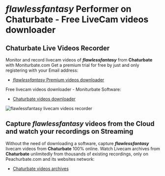 # _flawlessfantasy_ Performer on Chaturbate - Free LiveCam videos downloader

## Chaturbate Live Videos Recorder

Monitor and record livecam videos of **_flawlessfantasy_** from **Chaturbate** with Moniturbate.com
Get a premium trial for free by just and only registering with your Email address:
* [_flawlessfantasy_ Premium videos downloader](https://moniturbate.com/request-demo-licence-key.html)

Free livecam videos downloader - Moniturbate Software:
* [Chaturbate videos downloader](https://moniturbate.com/moniturbate-download-software.html)

![_flawlessfantasy_ livecam videos recorder](https://peachurnet.com/templates/moniturbate-software.png)


## Capture _flawlessfantasy_ videos from the Cloud and watch your recordings on Streaming

Without the need of downloading a software, capture **_flawlessfantasy_** livecam videos from **Chaturbate** 100% online.
Watch Livecam archives from **Chaturbate** unlimitedly from thousands of existing recordings, only on Peachurbate.com and its websites network:
* [Chaturbate videos archives](https://peachurnet.com/)